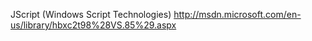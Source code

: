 JScript (Windows Script Technologies)
http://msdn.microsoft.com/en-us/library/hbxc2t98%28VS.85%29.aspx